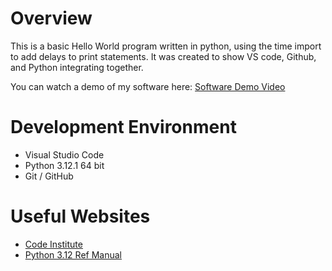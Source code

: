 # Overview

This is a basic Hello World program written in python, using the time import to add delays to print statements. It was created to show VS code, Github, and Python integrating together.

You can watch a demo of my software here: [Software Demo Video](https://youtu.be/-25YSUas8SA)

# Development Environment

* Visual Studio Code
* Python 3.12.1 64 bit
* Git / GitHub

# Useful Websites

* [Code Institute](https://codeinstitute.net/global/blog/how-to-wait-in-python/)
* [Python 3.12 Ref Manual](https://docs.python.org/3.12/#)